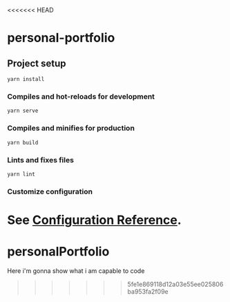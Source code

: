 <<<<<<< HEAD
# personal-portfolio

## Project setup
```
yarn install
```

### Compiles and hot-reloads for development
```
yarn serve
```

### Compiles and minifies for production
```
yarn build
```

### Lints and fixes files
```
yarn lint
```

### Customize configuration
See [Configuration Reference](https://cli.vuejs.org/config/).
=======
# personalPortfolio
Here i'm gonna show what i am capable to code
>>>>>>> 5fe1e869118d12a03e55ee025806ba953fa2f09e
